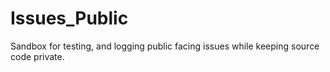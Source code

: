# Issues_Public
Sandbox for testing, and logging public facing issues while keeping source code private.
